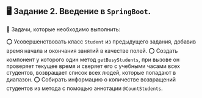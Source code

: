 ## :desktop_computer: Задание 2. Введение в `SpringBoot`.

:round_pushpin: Задачи, которые необходимо выполнить:

:o: Усовершенствовать класс `Student` из предыдущего задания, добавив время начала и окончания занятий в качестве полей.
:o: Создать компонент у которого один метод `getBusyStudents`, при вызове он проверяет текущее время и сверяет его с учебными часами всех студентов, возвращает список всех людей, которые попадают в диапазон.
:o: Собирать информацию о количестве возвращений студентов из метода с помощью аннотации `@CountStudents`.
